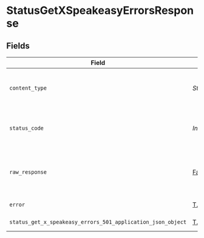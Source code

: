 # StatusGetXSpeakeasyErrorsResponse


## Fields

| Field                                                                                                                                        | Type                                                                                                                                         | Required                                                                                                                                     | Description                                                                                                                                  |
| -------------------------------------------------------------------------------------------------------------------------------------------- | -------------------------------------------------------------------------------------------------------------------------------------------- | -------------------------------------------------------------------------------------------------------------------------------------------- | -------------------------------------------------------------------------------------------------------------------------------------------- |
| `content_type`                                                                                                                               | *String*                                                                                                                                     | :heavy_check_mark:                                                                                                                           | HTTP response content type for this operation                                                                                                |
| `status_code`                                                                                                                                | *Integer*                                                                                                                                    | :heavy_check_mark:                                                                                                                           | HTTP response status code for this operation                                                                                                 |
| `raw_response`                                                                                                                               | [Faraday::Response](https://www.rubydoc.info/gems/faraday/Faraday/Response)                                                                  | :heavy_minus_sign:                                                                                                                           | Raw HTTP response; suitable for custom response parsing                                                                                      |
| `error`                                                                                                                                      | [T.nilable(Shared::Error)](../../models/shared/error.md)                                                                                     | :heavy_minus_sign:                                                                                                                           | Internal Server Error                                                                                                                        |
| `status_get_x_speakeasy_errors_501_application_json_object`                                                                                  | [T.nilable(Operations::StatusGetXSpeakeasyErrors501ApplicationJSON)](../../models/operations/statusgetxspeakeasyerrors501applicationjson.md) | :heavy_minus_sign:                                                                                                                           | Not Implemented                                                                                                                              |